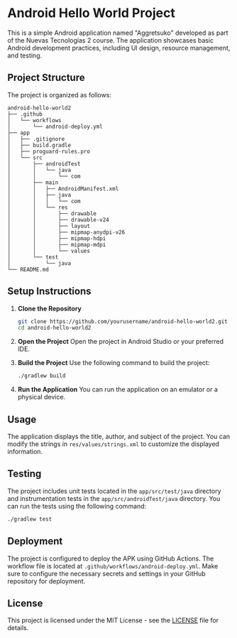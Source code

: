 # Android Hello World Project

This is a simple Android application named "Aggretsuko" developed as part of the Nuevas Tecnologías 2 course. The application showcases basic Android development practices, including UI design, resource management, and testing.

## Project Structure

The project is organized as follows:

```
android-hello-world2
├── .github
│   └── workflows
│       └── android-deploy.yml
├── app
│   ├── .gitignore
│   ├── build.gradle
│   ├── proguard-rules.pro
│   └── src
│       ├── androidTest
│       │   └── java
│       │       └── com
│       ├── main
│       │   ├── AndroidManifest.xml
│       │   ├── java
│       │   │   └── com
│       │   └── res
│       │       ├── drawable
│       │       ├── drawable-v24
│       │       ├── layout
│       │       ├── mipmap-anydpi-v26
│       │       ├── mipmap-hdpi
│       │       ├── mipmap-mdpi
│       │       └── values
│       └── test
│           └── java
└── README.md
```

## Setup Instructions

1. **Clone the Repository**
   ```bash
   git clone https://github.com/yourusername/android-hello-world2.git
   cd android-hello-world2
   ```

2. **Open the Project**
   Open the project in Android Studio or your preferred IDE.

3. **Build the Project**
   Use the following command to build the project:
   ```bash
   ./gradlew build
   ```

4. **Run the Application**
   You can run the application on an emulator or a physical device.

## Usage

The application displays the title, author, and subject of the project. You can modify the strings in `res/values/strings.xml` to customize the displayed information.

## Testing

The project includes unit tests located in the `app/src/test/java` directory and instrumentation tests in the `app/src/androidTest/java` directory. You can run the tests using the following command:
```bash
./gradlew test
```

## Deployment

The project is configured to deploy the APK using GitHub Actions. The workflow file is located at `.github/workflows/android-deploy.yml`. Make sure to configure the necessary secrets and settings in your GitHub repository for deployment.

## License

This project is licensed under the MIT License - see the [LICENSE](LICENSE) file for details.